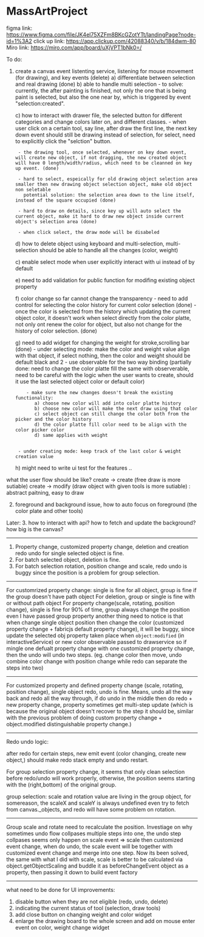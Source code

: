 ﻿# MassArtProject
figma link: https://www.figma.com/file/JK4el75XZFm8BKcGZotYTt/landingPage?node-id=1%3A2
click up link: https://app.clickup.com/42088340/v/b/184dwm-80
Miro link: https://miro.com/app/board/uXjVPT1bNk0=/

To do:

1. create a canvas event listenting service, listening for mouse movement (for drawing), and key events (delete)
     a) differentiate between selection and real drawing (done)
     b) able to handle multi selection
        - to solve: currently, the after painting is finished, not only the one that is being paint is selected, but also the one near by, which is triggered by event "selection:created".

     c) how to interact with drawer file, the selected button for different categories and change colors later on, and different
        classes. 
        - when user click on a certain tool, say line, after draw the first line, the next key down event should still be drawing
        instead of selection, for select, need to explicitly click the "selction" button.

        - the drawing tool, once selected, whenever on key down event, will create new object, if not dragging, the new created object will have 0 length/width/radius, which need to be cleanned on key up event. (done)

        - hard to select, espeically for old drawing object selection area smaller then new drawing object selection object, make old object non seletable
          potential solution: the selection area down to the line itself, instead of the square occupied (done)

        - hard to draw on details, since key up will auto select the current object, make it hard to draw new object inside current object's selection area (done)

        - when click select, the draw mode will be disabeled

     d) how to delete object using keyboard and multi-selection, multi-selection should be able to handle all the changes (color,  weight)


     c) enable select mode when user explicitly interact with ui instead of by default

     e) need to add validation for public function for modifing existing object property

     f) color change so far cannot change the transparency
        - need to add control for selecting the color history for current color selection (done)
        - once the color is selected from the history which updating the current object color, it doesn't work when select directly from the color platte, not only ont renew the color for object, but also not change for the history of color selection. (done)

     g) need to add widget for changing the weight for stroke,scrolling bar (done)
        - under selecting mode: make the color and weight value align with that object, if select nothing, then the color and weight should be default black and 2
           - use observable for the two way binding (partially done: need to change the color platte fill the same with observerable, need to be
           careful with the logic when the user wants to create, should it use the last selected object color or default color)

           - make sure the new changes doesn't break the existing functionality:
              a) choose new color will add into color platte history
              b) choose new color will make the next draw using that color
              c) select object can still change the color both from the picker and the color history
              d) the color platte fill color need to be align with the color picker color
              d) same applies with weight
              

        - under creating mode: keep track of the last color & weight creation value

      h) might need to write ui test for the features ..


  what the user flow should be like?
    create -> create   (free draw is more sutiable)
    create -> modify   (draw object with given tools is more sutiable) : abstract paitning, easy to draw





2. foreground and background issue, how to auto focus on foreground (the color plate and other tools)

Later:
3. how to interact with api? how to fetch and update the background? how big is the canvas?



----------------------------------------------------------------------------------------
1. Property change, customized property change, deletion and creation redo undo for single selected object is fine.
2. For batch selected object, deletion  is fine.
3. For batch selection rotation, position change and scale, redo undo is buggy since the position is a problem for group selection.

----------------------------------------------------------------------------------------
 For customrized property change: single is fine for all object, group is fine if the group doesn't have path object
 For deletion, group or single is fine with or without path object
 For property change(scale, rotating, position change), single is fine for 90% of time, group always change the position even I have passed group property
   another thing need to notice is that when change single object position then change the color (customized property change + fabricjs default property change),
   it will be buggy, since update the selected obj property taken place when `object:modified` (in interactiveService) or new color observable passed to drawservice
   so if mingle one defualt property change with one customized property change, then the undo will undo two steps. (eg. change color then move, undo combine color
   change with position change while redo can separate the steps into two)

   ----------------------------------------------------------------------------------------

   For customized property and defined property change (scale, rotating, position change), single object redo, undo is fine.
   Means, undo all the way back and redo all the way through, if do undo in the middle then do redo + new property change, property sometimes get multi-step update (which is because the original object doesn't recover to the step it should be, similar with the previous problem of doing custom property change + object.modified distinguishable property change.) 

   ----------------------------------------------------------------------------------------
   Redo undo logic:
   
   after redo for certain steps, new emit event (color changing, create new object,) should make redo stack empty and undo restart.

   For group selection property change, it seems that only clean selection before redo/undo will work properly, otherwise, the position seems starting with the (right,bottom) of the original group.

   group selection: scale and rotation value are living in the group object, for somereason, the scaleX and scaleY is always undefined even try to fetch from canvas._objects, and redo will have some problem on rotation.

   -----------------------------------------------------------------------------------------
   Group scale and rotate need to recalculate the position.
   Investiage on why sometimes undo flow collpases multiple steps into one, the undo step collpases seems only happen on scale event => scale then customized event change, when do undo, the scale event will be together with customized event change and merge into one step. Now its been solved,
   the same with what I did with scale, scale is better to be calculated via object.getObjectScaling and buddle it as beforeChangeEvent object as a
   property, then passing it down to build event factory

   -----------------------------------------------------------------------------------------

   what need to be done for UI improvements:
   1. disable button when they are not eligible (redo, undo, delete)
   2. indicating the current status of tool (selection, draw tools)
   3. add close button on changing weight and color widget
   4. enlarge the drawing board to the whole screen and add on mouse enter event on color, weight change widget 
